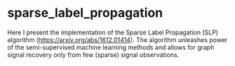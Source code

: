 # sparse_label_propagation


Here I present the implementation of the Sparse Label Propagation (SLP) algorithm (https://arxiv.org/abs/1612.01414).
The algorithm unleashes power of the semi-supervised machine learning methods and allows for graph signal recovery only from few (sparse) signal observations.
